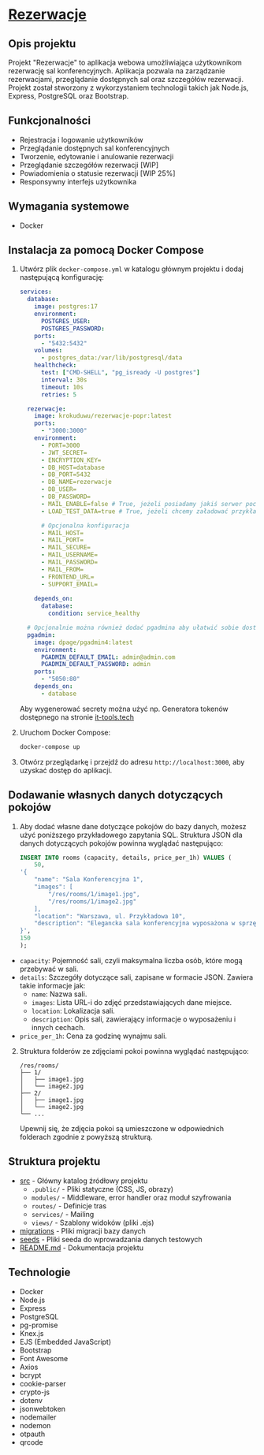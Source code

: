 # [Rezerwacje](https://github.com/TheR0ck3t/Rezerwacje/tree/poprawa) 

## Opis projektu
Projekt "Rezerwacje" to aplikacja webowa umożliwiająca użytkownikom rezerwację sal konferencyjnych. Aplikacja pozwala na zarządzanie rezerwacjami, przeglądanie dostępnych sal oraz szczegółów rezerwacji. Projekt został stworzony z wykorzystaniem technologii takich jak Node.js, Express, PostgreSQL oraz Bootstrap.

## Funkcjonalności
- Rejestracja i logowanie użytkowników
- Przeglądanie dostępnych sal konferencyjnych
- Tworzenie, edytowanie i anulowanie rezerwacji
- Przeglądanie szczegółów rezerwacji [WIP]
- Powiadomienia o statusie rezerwacji [WIP 25%]
- Responsywny interfejs użytkownika

## Wymagania systemowe
- Docker
  
## Instalacja za pomocą Docker Compose
1. Utwórz plik `docker-compose.yml` w katalogu głównym projektu i dodaj następującą konfigurację:
    ```yaml
    services:
      database:
        image: postgres:17
        environment:
          POSTGRES_USER: 
          POSTGRES_PASSWORD: 
        ports:
          - "5432:5432"
        volumes:
          - postgres_data:/var/lib/postgresql/data
        healthcheck:
          test: ["CMD-SHELL", "pg_isready -U postgres"]
          interval: 30s
          timeout: 10s
          retries: 5

      rezerwacje:
        image: krokuduwu/rezerwacje-popr:latest
        ports:
          - "3000:3000"
        environment:
          - PORT=3000
          - JWT_SECRET=
          - ENCRYPTION_KEY=
          - DB_HOST=database
          - DB_PORT=5432
          - DB_NAME=rezerwacje
          - DB_USER=
          - DB_PASSWORD=
          - MAIL_ENABLE=false # True, jeżeli posiadamy jakiś serwer pocztowy
          - LOAD_TEST_DATA=true # True, jeżeli chcemy załadować przykładowe dane (2 dostepne sale)
    
          # Opcjonalna konfiguracja
          - MAIL_HOST=
          - MAIL_PORT=
          - MAIL_SECURE=
          - MAIL_USERNAME=
          - MAIL_PASSWORD=
          - MAIL_FROM=
          - FRONTEND_URL=
          - SUPPORT_EMAIL=
          
        depends_on:
          database:
            condition: service_healthy

      # Opcjonalnie można również dodać pgadmina aby ułatwić sobie dostęp do bazy danych poprzez webowe GUI
      pgadmin:
        image: dpage/pgadmin4:latest
        environment:
          PGADMIN_DEFAULT_EMAIL: admin@admin.com
          PGADMIN_DEFAULT_PASSWORD: admin
        ports:
          - "5050:80"
        depends_on:
          - database


    ```
    Aby wygenerować secrety można użyć np. Generatora tokenów dostępnego na stronie [it-tools.tech](https://it-tools.tech/token-generator)
   
3. Uruchom Docker Compose:
    ```sh
    docker-compose up
    ```
4. Otwórz przeglądarkę i przejdź do adresu `http://localhost:3000`, aby uzyskać dostęp do aplikacji.

## Dodawanie własnych danych dotyczących pokojów
1. Aby dodać własne dane dotyczące pokojów do bazy danych, możesz użyć poniższego przykładowego zapytania SQL. Struktura JSON dla danych dotyczących pokojów powinna wyglądać następująco:
    ```sql
    INSERT INTO rooms (capacity, details, price_per_1h) VALUES (
        50,
    '{
        "name": "Sala Konferencyjna 1",
        "images": [
            "/res/rooms/1/image1.jpg", 
            "/res/rooms/1/image2.jpg"
        ],
        "location": "Warszawa, ul. Przykładowa 10",
        "description": "Elegancka sala konferencyjna wyposażona w sprzęt multimedialny." 
    }',
    150
    );
    ```
       
- `capacity`: Pojemność sali, czyli maksymalna liczba osób, które mogą przebywać w sali.
- `details`: Szczegóły dotyczące sali, zapisane w formacie JSON. Zawiera takie informacje jak:
  - `name`: Nazwa sali.
  - `images`: Lista URL-i do zdjęć przedstawiających dane miejsce.
  - `location`: Lokalizacja sali.
  - `description`: Opis sali, zawierający informacje o wyposażeniu i innych cechach.
- `price_per_1h`: Cena za godzinę wynajmu sali.

2. Struktura folderów ze zdjęciami pokoi powinna wyglądać następująco:
    ```
    /res/rooms/
    ├── 1/
    │   ├── image1.jpg
    │   └── image2.jpg
    ├── 2/
    │   ├── image1.jpg
    │   └── image2.jpg
    └── ...
    ```
    Upewnij się, że zdjęcia pokoi są umieszczone w odpowiednich folderach zgodnie z powyższą strukturą.


   

## Struktura projektu
- [src](https://github.com/TheR0ck3t/Rezerwacje/tree/poprawa/src) - Główny katalog źródłowy projektu
  - `.public/` - Pliki statyczne (CSS, JS, obrazy)
  - `modules/` - Middleware, error handler oraz moduł szyfrowania
  - `routes/` - Definicje tras
  - `services/` - Mailing
  - `views/` - Szablony widoków (pliki .ejs)
- [migrations](https://github.com/TheR0ck3t/Rezerwacje/tree/poprawa/migrations) - Pliki migracji bazy danych
- [seeds](https://github.com/TheR0ck3t/Rezerwacje/tree/poprawa/seeds) - Pliki seeda do wprowadzania danych testowych
- [README.md](https://github.com/TheR0ck3t/Rezerwacje/blob/poprawa/README.md) - Dokumentacja projektu

## Technologie
- Docker
- Node.js
- Express
- PostgreSQL
- pg-promise
- Knex.js
- EJS (Embedded JavaScript)
- Bootstrap
- Font Awesome
- Axios
- bcrypt
- cookie-parser
- crypto-js
- dotenv
- jsonwebtoken
- nodemailer
- nodemon
- otpauth
- qrcode
